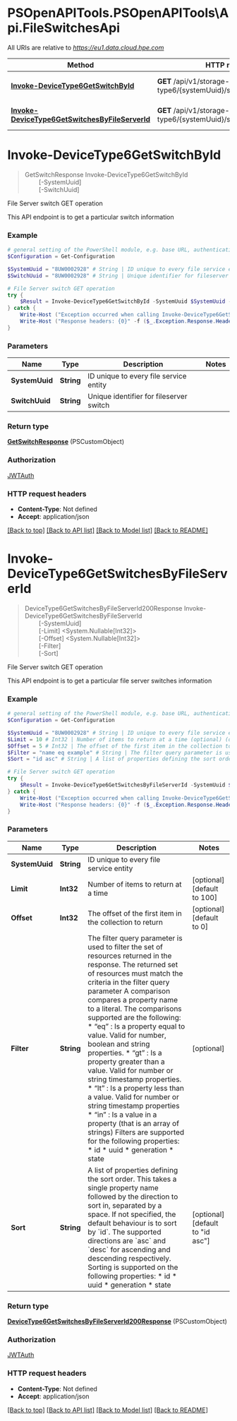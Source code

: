 # PSOpenAPITools.PSOpenAPITools\Api.FileSwitchesApi

All URIs are relative to *https://eu1.data.cloud.hpe.com*

Method | HTTP request | Description
------------- | ------------- | -------------
[**Invoke-DeviceType6GetSwitchById**](FileSwitchesApi.md#Invoke-DeviceType6GetSwitchById) | **GET** /api/v1/storage-systems/device-type6/{systemUuid}/switches/{switchUuid} | File Server switch GET operation
[**Invoke-DeviceType6GetSwitchesByFileServerId**](FileSwitchesApi.md#Invoke-DeviceType6GetSwitchesByFileServerId) | **GET** /api/v1/storage-systems/device-type6/{systemUuid}/switches | File Server switch GET operation


<a id="Invoke-DeviceType6GetSwitchById"></a>
# **Invoke-DeviceType6GetSwitchById**
> GetSwitchResponse Invoke-DeviceType6GetSwitchById<br>
> &nbsp;&nbsp;&nbsp;&nbsp;&nbsp;&nbsp;&nbsp;&nbsp;[-SystemUuid] <String><br>
> &nbsp;&nbsp;&nbsp;&nbsp;&nbsp;&nbsp;&nbsp;&nbsp;[-SwitchUuid] <String><br>

File Server switch GET operation

This API endpoint is to get a particular switch information

### Example
```powershell
# general setting of the PowerShell module, e.g. base URL, authentication, etc
$Configuration = Get-Configuration

$SystemUuid = "8UW0002928" # String | ID unique to every file service entity
$SwitchUuid = "8UW0002928" # String | Unique identifier for fileserver switch

# File Server switch GET operation
try {
    $Result = Invoke-DeviceType6GetSwitchById -SystemUuid $SystemUuid -SwitchUuid $SwitchUuid
} catch {
    Write-Host ("Exception occurred when calling Invoke-DeviceType6GetSwitchById: {0}" -f ($_.ErrorDetails | ConvertFrom-Json))
    Write-Host ("Response headers: {0}" -f ($_.Exception.Response.Headers | ConvertTo-Json))
}
```

### Parameters

Name | Type | Description  | Notes
------------- | ------------- | ------------- | -------------
 **SystemUuid** | **String**| ID unique to every file service entity | 
 **SwitchUuid** | **String**| Unique identifier for fileserver switch | 

### Return type

[**GetSwitchResponse**](GetSwitchResponse.md) (PSCustomObject)

### Authorization

[JWTAuth](../README.md#JWTAuth)

### HTTP request headers

 - **Content-Type**: Not defined
 - **Accept**: application/json

[[Back to top]](#) [[Back to API list]](../README.md#documentation-for-api-endpoints) [[Back to Model list]](../README.md#documentation-for-models) [[Back to README]](../README.md)

<a id="Invoke-DeviceType6GetSwitchesByFileServerId"></a>
# **Invoke-DeviceType6GetSwitchesByFileServerId**
> DeviceType6GetSwitchesByFileServerId200Response Invoke-DeviceType6GetSwitchesByFileServerId<br>
> &nbsp;&nbsp;&nbsp;&nbsp;&nbsp;&nbsp;&nbsp;&nbsp;[-SystemUuid] <String><br>
> &nbsp;&nbsp;&nbsp;&nbsp;&nbsp;&nbsp;&nbsp;&nbsp;[-Limit] <System.Nullable[Int32]><br>
> &nbsp;&nbsp;&nbsp;&nbsp;&nbsp;&nbsp;&nbsp;&nbsp;[-Offset] <System.Nullable[Int32]><br>
> &nbsp;&nbsp;&nbsp;&nbsp;&nbsp;&nbsp;&nbsp;&nbsp;[-Filter] <String><br>
> &nbsp;&nbsp;&nbsp;&nbsp;&nbsp;&nbsp;&nbsp;&nbsp;[-Sort] <String><br>

File Server switch GET operation

This API endpoint is to get a particular file server switches information

### Example
```powershell
# general setting of the PowerShell module, e.g. base URL, authentication, etc
$Configuration = Get-Configuration

$SystemUuid = "8UW0002928" # String | ID unique to every file service entity
$Limit = 10 # Int32 | Number of items to return at a time (optional) (default to 100)
$Offset = 5 # Int32 | The offset of the first item in the collection to return (optional) (default to 0)
$Filter = "name eq example" # String | The filter query parameter is used to filter the set of resources returned in the response. The returned set of resources must match the criteria in the filter query parameter  A comparison compares a property name to a literal. The comparisons supported are the following: * “eq” : Is a property equal to value. Valid for number, boolean and string properties. * “gt” : Is a property greater than a value. Valid for number or string timestamp properties. * “lt” : Is a property less than a value. Valid for number or string timestamp properties * “in” : Is a value in a property (that is an array of strings)  Filters are supported for the following properties: * id * uuid * generation * state  (optional)
$Sort = "id asc" # String | A list of properties defining the sort order. This takes a single property name followed by the direction to sort in, separated by a space.  If not specified, the default behaviour is to sort by `id`. The supported directions are `asc` and `desc` for ascending and descending respectively.  Sorting is supported on the following properties: * id * uuid * generation * state  (optional) (default to "id asc")

# File Server switch GET operation
try {
    $Result = Invoke-DeviceType6GetSwitchesByFileServerId -SystemUuid $SystemUuid -Limit $Limit -Offset $Offset -Filter $Filter -Sort $Sort
} catch {
    Write-Host ("Exception occurred when calling Invoke-DeviceType6GetSwitchesByFileServerId: {0}" -f ($_.ErrorDetails | ConvertFrom-Json))
    Write-Host ("Response headers: {0}" -f ($_.Exception.Response.Headers | ConvertTo-Json))
}
```

### Parameters

Name | Type | Description  | Notes
------------- | ------------- | ------------- | -------------
 **SystemUuid** | **String**| ID unique to every file service entity | 
 **Limit** | **Int32**| Number of items to return at a time | [optional] [default to 100]
 **Offset** | **Int32**| The offset of the first item in the collection to return | [optional] [default to 0]
 **Filter** | **String**| The filter query parameter is used to filter the set of resources returned in the response. The returned set of resources must match the criteria in the filter query parameter  A comparison compares a property name to a literal. The comparisons supported are the following: * “eq” : Is a property equal to value. Valid for number, boolean and string properties. * “gt” : Is a property greater than a value. Valid for number or string timestamp properties. * “lt” : Is a property less than a value. Valid for number or string timestamp properties * “in” : Is a value in a property (that is an array of strings)  Filters are supported for the following properties: * id * uuid * generation * state  | [optional] 
 **Sort** | **String**| A list of properties defining the sort order. This takes a single property name followed by the direction to sort in, separated by a space.  If not specified, the default behaviour is to sort by &#x60;id&#x60;. The supported directions are &#x60;asc&#x60; and &#x60;desc&#x60; for ascending and descending respectively.  Sorting is supported on the following properties: * id * uuid * generation * state  | [optional] [default to &quot;id asc&quot;]

### Return type

[**DeviceType6GetSwitchesByFileServerId200Response**](DeviceType6GetSwitchesByFileServerId200Response.md) (PSCustomObject)

### Authorization

[JWTAuth](../README.md#JWTAuth)

### HTTP request headers

 - **Content-Type**: Not defined
 - **Accept**: application/json

[[Back to top]](#) [[Back to API list]](../README.md#documentation-for-api-endpoints) [[Back to Model list]](../README.md#documentation-for-models) [[Back to README]](../README.md)

